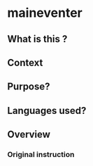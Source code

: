 # maineventer


## What is this ?


## Context  


## Purpose?


## Languages used?


## Overview 


### Original instruction

